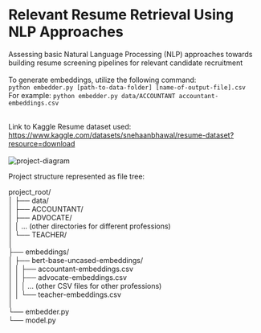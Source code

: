 # Relevant Resume Retrieval Using NLP Approaches
Assessing basic Natural Language Processing (NLP) approaches towards building
resume screening pipelines for relevant candidate recruitment <br />  <br />
To generate embeddings, utilize the following command: <br />
`python embedder.py [path-to-data-folder] [name-of-output-file].csv` <br />
For example: `python embedder.py data/ACCOUNTANT accountant-embeddings.csv` <br /> <br />

Link to Kaggle Resume dataset used: https://www.kaggle.com/datasets/snehaanbhawal/resume-dataset?resource=download <br /> <br />
![project-diagram](https://github.com/user-attachments/assets/0366e54c-a542-4b18-bdbd-17ce6a533199)

Project structure represented as file tree: <br />

project_root/ <br />
│
├── data/ <br />
│   ├── ACCOUNTANT/ <br />
│   ├── ADVOCATE/ <br />
│   │   ... (other directories for different professions) <br />
│   └── TEACHER/ <br />
│ <br />
├── embeddings/ <br />
│   ├── bert-base-uncased-embeddings/ <br />
│   │   ├── accountant-embeddings.csv <br />
│   │   ├── advocate-embeddings.csv <br />
│   │   │   ... (other CSV files for other professions) <br />
│   │   └── teacher-embeddings.csv <br />
│ <br />
└── embedder.py <br />
└── model.py <br />

